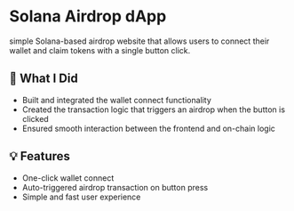 # Solana Airdrop dApp

 simple Solana-based airdrop website that allows users to connect their wallet and claim tokens with a single button click.

## 🔧 What I Did
- Built and integrated the wallet connect functionality
- Created the transaction logic that triggers an airdrop when the button is clicked
- Ensured smooth interaction between the frontend and on-chain logic


## 💡 Features
- One-click wallet connect
- Auto-triggered airdrop transaction on button press
- Simple and fast user experience
